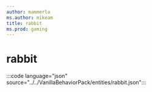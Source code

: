 ```yaml
---
author: mammerla
ms.author: mikeam
title: rabbit
ms.prod: gaming
---
```


# rabbit

:::code language="json" source="../../VanillaBehaviorPack/entities/rabbit.json":::
